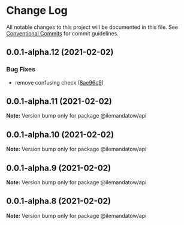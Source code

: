 # Change Log

All notable changes to this project will be documented in this file.
See [Conventional Commits](https://conventionalcommits.org) for commit guidelines.

## 0.0.1-alpha.12 (2021-02-02)


### Bug Fixes

* remove confusing check ([8ae96c9](https://github.com/MMMalik/ilemandatow/commit/8ae96c9c1765c977450f0ef66a9bebb236c1b2f4))





## 0.0.1-alpha.11 (2021-02-02)

**Note:** Version bump only for package @ilemandatow/api





## 0.0.1-alpha.10 (2021-02-02)

**Note:** Version bump only for package @ilemandatow/api





## 0.0.1-alpha.9 (2021-02-02)

**Note:** Version bump only for package @ilemandatow/api





## 0.0.1-alpha.8 (2021-02-02)

**Note:** Version bump only for package @ilemandatow/api
